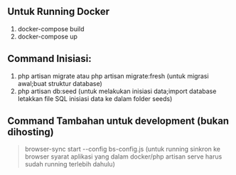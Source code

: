 ## Untuk Running Docker
1. docker-compose build
2. docker-compose up

## Command Inisiasi:
1. php artisan migrate atau php artisan migrate:fresh (untuk migrasi awal;buat struktur database)
2. php artisan db:seed (untuk melakukan inisiasi data;import database letakkan file SQL inisiasi data ke dalam folder seeds)

## Command Tambahan untuk development (bukan dihosting)
> browser-sync start --config bs-config.js (untuk running sinkron ke browser syarat aplikasi yang dalam docker/php artisan serve harus sudah running terlebih dahulu)
